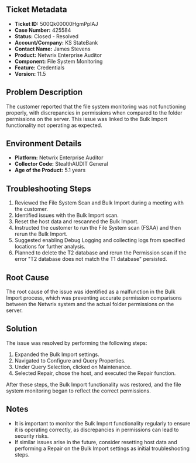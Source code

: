 ## Ticket Metadata
- **Ticket ID:** 500Qk00000HgmPpIAJ
- **Case Number:** 425584
- **Status:** Closed - Resolved
- **Account/Company:** KS StateBank
- **Contact Name:** James Stevens
- **Product:** Netwrix Enterprise Auditor
- **Component:** File System Monitoring
- **Feature:** Credentials
- **Version:** 11.5

## Problem Description
The customer reported that the file system monitoring was not functioning properly, with discrepancies in permissions when compared to the folder permissions on the server. This issue was linked to the Bulk Import functionality not operating as expected.

## Environment Details
- **Platform:** Netwrix Enterprise Auditor
- **Collector Code:** StealthAUDIT General
- **Age of the Product:** 5.1 years

## Troubleshooting Steps
1. Reviewed the File System Scan and Bulk Import during a meeting with the customer.
2. Identified issues with the Bulk Import scan.
3. Reset the host data and rescanned the Bulk Import.
4. Instructed the customer to run the File System scan (FSAA) and then rerun the Bulk Import.
5. Suggested enabling Debug Logging and collecting logs from specified locations for further analysis.
6. Planned to delete the T2 database and rerun the Permission scan if the error "T2 database does not match the T1 database" persisted.

## Root Cause
The root cause of the issue was identified as a malfunction in the Bulk Import process, which was preventing accurate permission comparisons between the Netwrix system and the actual folder permissions on the server.

## Solution
The issue was resolved by performing the following steps:
1. Expanded the Bulk Import settings.
2. Navigated to Configure and Query Properties.
3. Under Query Selection, clicked on Maintenance.
4. Selected Repair, chose the host, and executed the Repair function.

After these steps, the Bulk Import functionality was restored, and the file system monitoring began to reflect the correct permissions.

## Notes
- It is important to monitor the Bulk Import functionality regularly to ensure it is operating correctly, as discrepancies in permissions can lead to security risks.
- If similar issues arise in the future, consider resetting host data and performing a Repair on the Bulk Import settings as initial troubleshooting steps.